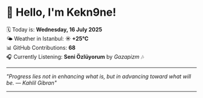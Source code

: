 # 👋 Hello, I'm Kekn9ne!

🗓️ Today is: **Wednesday, 16 July 2025**  
🌤️ Weather in Istanbul: **☀️   +25°C**  
📊 GitHub Contributions: **68**  
🎧 Currently Listening: **Seni Özlüyorum** by *Gazapizm* 🎶

---

_"Progress lies not in enhancing what is, but in advancing toward what will be. — *Kahlil Gibran*"_

---

